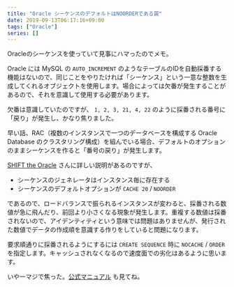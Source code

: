 ```yaml
---
title: "Oracle シーケンスのデフォルトはNOORDERである罠"
date: 2019-09-13T06:17:16+09:00
tags: ["Oracle"]
series: []
---
```


Oracleのシーケンスを使っていて見事にハマったのでメモ。

<!--more-->

Oracle には MySQL の `AUTO_INCREMENT` のようなテーブルのIDを自動採番する機能はないので、同じことをやりたければ「シーケンス」という一意な整数を生成してくれるオブジェクトを使用します。場合によっては欠番が発生することがあるので、それを意識して使用する必要があります。

欠番は意識していたのですが、 `1, 2, 3, 21, 4, 22` のように採番される番号に「戻り」が発生し、かなり焦りました。

早い話、RAC（複数のインスタンスで一つのデータベースを構成する Oracle Database のクラスタリング構成）を組んでいる場合、デフォルトのオプションのままシーケンスを作ると「番号の戻り」が発生します。

[SHIFT the Oracle](https://www.shift-the-oracle.com/sequence/sequence-faq.html#content_1_7) さんに詳しい説明があるのですが、

* シーケンスのジェネレータはインスタンス毎に存在する
* シーケンスのデフォルトオプションが `CACHE 20` / `NOORDER`

であるので、ロードバランスで振られるインスタンスが変わると、採番される数値が急に飛んだり、前回より小さくなる現象が発生します。重複する数値は採番されないので、アイデンティティという意味では問題はありませんが、発行された数値でデータの作成順を意識する作りをしていると問題になります。

要求順通りに採番されるようにするには `CREATE SEQUENCE` 時に `NOCACHE` / `ORDER` を指定します。キャッシュされなくなるので速度面での劣化はあるように思います。

いやーマジで焦った。[公式マニュアル](https://docs.oracle.com/cd/E57425_01/121/SQLRF/statements_6017.htm) も見てね。
